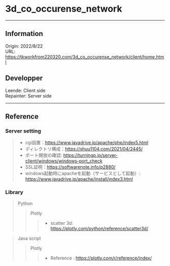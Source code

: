 # 3d_co_occurense_network

---
## Information

Origin: 2022/8/22  
URL: https://tkworkfrom220320.com/3d_co_occurense_network/client/home.html  

## Developper  
Leende: Client side  
Repainter: Server side  

---
## Reference
### Server setting  
> - cgi設置：https://www.javadrive.jp/apache/php/index5.html  
>- ディレクトリ構成：https://shuu1104.com/2021/04/2445/  
>- ポート開放の確認: https://turningp.jp/server-client/windows/windows-port_check  
>- SSL証明：https://softwarenote.info/p2880/  
>- windows起動時にapacheを起動（サービスとして起動）: https://www.javadrive.jp/apache/install/index3.html  


### Library  
> Python
>> Plotly  
>>>- scatter 3d: https://plotly.com/python/reference/scatter3d/  

>Java script  
>>Plotly  
>>>- Reference : https://plotly.com/r/reference/index/

